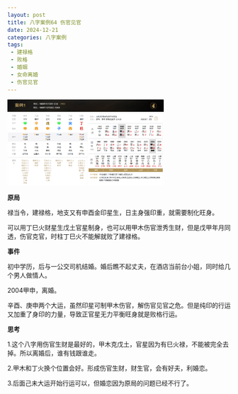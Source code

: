 ```yaml
---
layout: post
title: 八字案例64 伤官见官
date: 2024-12-21
categories: 八字案例
tags:
 - 建禄格
 - 败格
 - 婚姻
 - 女命离婚
 - 伤官见官
---
```


<img src="/images/bazi-example/bazi-example-64.PNG" width="70%">

**原局**

禄当令，建禄格，地支又有申酉金印星生，日主身强印重，就需要制化旺身。

可以用丁巳火财星生戊土官星制身，也可以用甲木伤官泄秀生财，但是戊甲年月同透，伤官克官，时柱丁巳火不能解就败了建禄格。

**事件**

初中学历，后与一公交司机结婚。婚后瞧不起丈夫，在酒店当前台小姐，同时给几个男人做情人。

2004甲申，离婚。

辛酉、庚申两个大运，虽然印星可制甲木伤官，解伤官见官之危。但是纯印的行运又加重了身印的力量，导致正官星无力平衡旺身就是败格行运。

**思考**

1.这个八字用伤官生财是最好的，甲木克戊土，官星因为有巳火禄，不能被完全去掉。所以离婚后，谁有钱跟谁走。

2.甲木和丁火换个位置会好。形成伤官生财，财生官，会有好夫，利婚恋。

3.后面己未大运开始行运可以，但婚恋因为原局的问题已经不行了。
